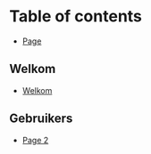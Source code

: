 # Table of contents

* [Page](README.md)

## Welkom

* [Welkom](welkom/welkom.md)

## Gebruikers

* [Page 2](gebruikers/page-2.md)
